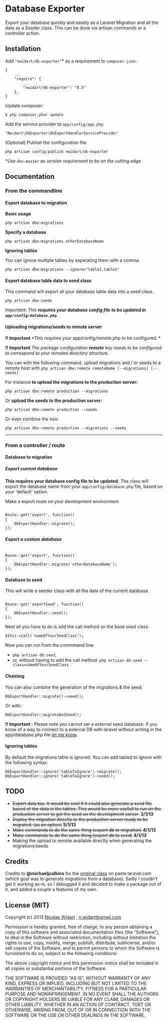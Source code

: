 # Database Exporter

Export your database quickly and easely as a Laravel Migration and all the data as a Seeder class. This can be done via artisan commands or a controller action.

## Installation

Add `"nwidart/db-exporter"`* as a requirement to `composer.json`:

```
{
    ...
    "require": {
        ...
		"nwidart/db-exporter": "0.5"
    },
}

```

Update composer:

```
$ php composer.phar update
```

Add the service provider to `app/config/app.php`:

```
'Nwidart\DbExporter\DbExportHandlerServiceProvider'
```

(Optional) Publish the configuration file.

```
php artisan config:publish nwidart/db-exporter
```

**Use `dev-master` as version requirement to be on the cutting edge*


## Documentation

### From the commandline

#### Export database to migration

**Basic usage**

```
php artisan dbe:migrations
```

**Specify a database**

```
php artisan dbe:migrations otherDatabaseName
```

**Ignoring tables**

You can ignore multiple tables by seperating them with a comma.

```
php artisan dbe:migrations --ignore="table1,table2"
```

#### Export database table data to seed class
This command will export all your database table data into a seed class.

```
php artisan dbe:seeds
```
*Important: This **requires your database config file to be updated in `app/config/database.php`**.*


#### Uploading migrations/seeds to remote server
**!! Important** *This requires your app/config/remote.php to be configured. *

**!! Important** *The package configuration **remote** key needs to be configured to correspond to your remotes directory structure.*


You can with the following command, upload migrations and / or seeds to a remote host with `php artisan dbe:remote remoteName [--migrations] [--seeds]`

For instance **to upload the migrations to the production server:**

```
php artisan dbe:remote production --migrations
```
Or **upload the seeds to the production server:**

```
php artisan dbe:remote production --seeds
```
Or even combine the two:

```
php artisan dbe:remote production --migrations --seeds
```

***

### From a controller / route

#### Database to migration

##### Export current database

**This requires your database config file to be updated.** The class will export the database name from your `app/config/database.php` file, based on your 'default' option.


Make a export route on your development environment

```

Route::get('export', function()
{
    DbExportHandler::migrate();
});
```

##### Export a custom database

```

Route::get('export', function()
{
    DbExportHandler::migrate('otherDatabaseName');
});
```

#### Database to seed


This will write a seeder class with all the data of the current database.

```

Route::get('exportSeed', function()
{
    DbExportHandler::seed();
});
```
Next all you have to do is add the call method on the base seed class:
```
$this->call('nameOfYourSeedClass');
```

Now you can run from the commmand line:

* `php artisan db:seed`,
* or, without having to add the call method: `php artisan db:seed --class=nameOfYourSeedClass`

#### Chaining
You can also combine the generation of the migrations & the seed:

```
DbExportHandler::migrate()->seed();
```
Or with:

```
DbExportHandler::migrateAndSeed();
```
**!! Important :** Please note you cannot set a external seed database. 
If you know of a way to connect to a external DB with laravel without writing in the app/database.php file [let me know](http://www.twitter.com/nicolaswidart).


#### Ignoring tables
By default the migrations table is ignored. You can add tabled to ignore with the following syntax:

```
DbExportHandler::ignore('tableToIgnore')->migrate();
DbExportHandler::ignore('tableToIgnore')->seed();
```



## TODO
* ~~Export data too. It would be cool if it could also generate a seed file based of the data in the tables. This would be more usefull to run on the production server to get the seed on the development server.~~ **3/1/13**
* ~~Deploy the migration directly to the production server ready to be migrated. (as an option)~~ **5/1/13**
* ~~Make commands to do the same thing (export db to migration)~~ **4/1/13**
* ~~Make commands to do the same thing (export db to seed)~~ **4/1/13**
* Making the upload to remote available directly when generating the migrations/seeds




## Credits
Credits to **@michaeljcalkins** for the [original class](http://paste.laravel.com/1jdw#4) on paste.laravel.com (which goal was to generate migrations from a database). Sadly I couldn't get it working as-is, so I debugged it and decided to make a package out of it, and added a couple a features of my own.

## License (MIT)

Copyright (c) 2013 [Nicolas Widart](http://www.nicolaswidart.com) , n.widart@gmail.com

Permission is hereby granted, free of charge, to any person obtaining a copy of this software and associated documentation files (the "Software"), to deal in the Software without restriction, including without limitation the rights to use, copy, modify, merge, publish, distribute, sublicense, and/or sell copies of the Software, and to permit persons to whom the Software is furnished to do so, subject to the following conditions:

The above copyright notice and this permission notice shall be included in all copies or substantial portions of the Software.

THE SOFTWARE IS PROVIDED "AS IS", WITHOUT WARRANTY OF ANY KIND, EXPRESS OR IMPLIED, INCLUDING BUT NOT LIMITED TO THE WARRANTIES OF MERCHANTABILITY, FITNESS FOR A PARTICULAR PURPOSE AND NONINFRINGEMENT. IN NO EVENT SHALL THE AUTHORS OR COPYRIGHT HOLDERS BE LIABLE FOR ANY CLAIM, DAMAGES OR OTHER LIABILITY, WHETHER IN AN ACTION OF CONTRACT, TORT OR OTHERWISE, ARISING FROM, OUT OF OR IN CONNECTION WITH THE SOFTWARE OR THE USE OR OTHER DEALINGS IN THE SOFTWARE.